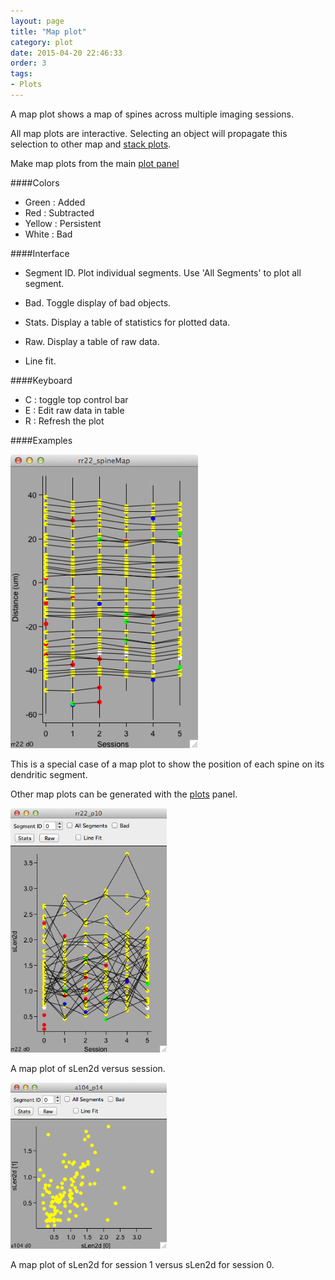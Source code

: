 ```yaml
---
layout: page
title: "Map plot"
category: plot
date: 2015-04-20 22:46:33
order: 3
tags:
- Plots
---
```



A map plot shows a map of spines across multiple imaging sessions.

All map plots are interactive. Selecting an object will propagate this selection to other map and [stack plots][2].

Make map plots from the main [plot panel][1]

####Colors
 - Green : Added
 - Red : Subtracted
 - Yellow : Persistent
 - White : Bad
 
####Interface
 - Segment ID. Plot individual segments. Use 'All Segments' to plot all segment.
 - Bad. Toggle display of bad objects.
 
 - Stats. Display a table of statistics for plotted data.
 - Raw. Display a table of raw data.
 - Line fit.
 
####Keyboard
 - C : toggle top control bar
 - E : Edit raw data in table
 - R : Refresh the plot

####Examples

<IMG class="img-float-left" SRC="../images/mm3/mm3-map-plot.png" WIDTH="300">

This is a special case of a map plot to show the position of each spine on its dendritic segment.

Other map plots can be generated with the [plots][1] panel.
 
<div class="print-page-break"></div>

<IMG class="img-float-left" SRC="../images/mm3/mm3-map1-plot.png" WIDTH="250">

A map plot of sLen2d versus session.

<div class="print-page-break"></div>

<IMG class="img-float-left" SRC="../images/mm3/mm3-map2-plot.png" WIDTH="250">

A map plot of sLen2d for session 1 versus sLen2d for session 0.

<div class="print-page-break"></div>

[1]: /mapmanager/plot-panel/
[2]: /mapmanager/stack-plot/

